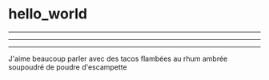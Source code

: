 # hello_world
--------------
--------------
--------------


J'aime beaucoup parler avec des tacos flambées au rhum ambrée soupoudré de poudre d'escampette
